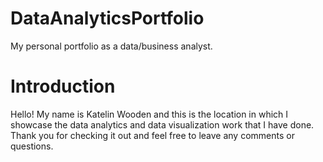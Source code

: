 # DataAnalyticsPortfolio
My personal portfolio as a data/business analyst.

# Introduction
Hello! My name is Katelin Wooden and this is the location in which I showcase the data analytics and data visualization work that I have done. Thank you for checking it out and feel free to leave any comments or questions.
